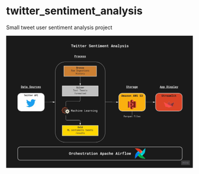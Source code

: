 # twitter_sentiment_analysis
Small tweet user sentiment analysis project





![alt process](https://github.com/Kyytox/twitter_sentiment_analysis/blob/master/whiteboard_process_data.jpg)
